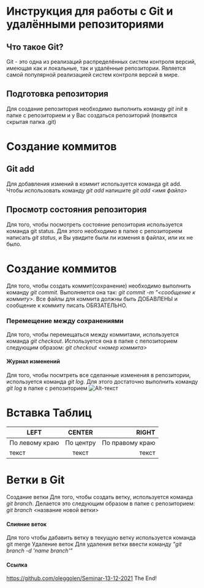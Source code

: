 # Инструкция для работы с Git и удалёнными репозиториями
## Что такое Git?
Git - это одна из реализаций распределённых систем контроля версий, имеющая как и локальные, так и удалённые репозитории. Является самой популярной реализацией систем контроля версий в мире.
## Подготовка репозитория
Для создание репозитория необходимо выполнить команду *git init* в папке с репозиторием и у Вас создаться репозиторий (появится скрытая папка .git)
# Создание коммитов
## Git add
Для добавления измений в коммит используется команда git add. Чтобы использовать команду _git add_ напишите _git add <имя файла>_
## Просмотр состояния репозитория
Для того, чтобы посмотреть состояние репозитория используется команда git status. Для этого необходимо в папке с репозиторием написать _git status_, и Вы увидите были ли измения в файлах, или их не было.
# Создание коммитов
Для того, чтобы создать коммит(сохранение) необходимо выполнить команду _git commit._ Выполняется она так: *git commit -m "<сообщение к коммиту>*. Все файлы для коммита должны быть ДОБАВЛЕНЫ и сообщение к коммиту писать ОБЯЗАТЕЛЬНО.
### Перемещение между сохранениями
Для того, чтобы перемещаться между коммитами, используется команда _git checkout_. Используется она в папке с пепозиторием следующим образом: *git checkout <номер коммита>*
#### Журнал изменений
Для того, чтобы посмтреть все сделанные изменения в репозитории, используется команда _git log_. Для этого достаточно выполнить команду *git log* в папке с репозиторием
![Alt-текст](https://coolsen.ru/wp-content/uploads/2021/11/137-20211109_131920-2048x2048.jpg)

# Вставка Таблиц
| LEFT | CENTER | RIGHT |
|----------------|:---------:|----------------:|
| По левому краю | По центру | По правому краю |
| текст | текст | текст |

# Ветки в Git
Создание ветки
Для того, чтобы создать ветку, используется команда *git branch*. Делается это следующим образом в папке с репозиторием: *git branch* <название новой ветки>
#### Слияние веток
Для того чтобы дабавить ветку в текущую ветку используется команда git merge
Удаление веток
Для удаления ветки ввести команду *"git branch -d 'name branch'"*
#### Ссылка
https://github.com/oleggolen/Seminar-13-12-2021
The End!

